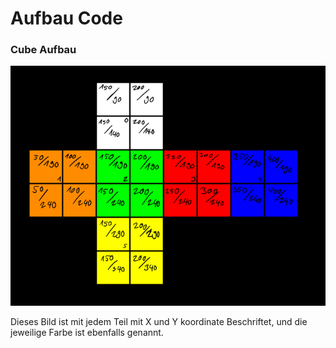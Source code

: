 # Aufbau Code

### Cube Aufbau

![](img/cube_layout.png)

Dieses Bild ist mit jedem Teil mit X und Y koordinate Beschriftet, und die jeweilige Farbe ist ebenfalls genannt.